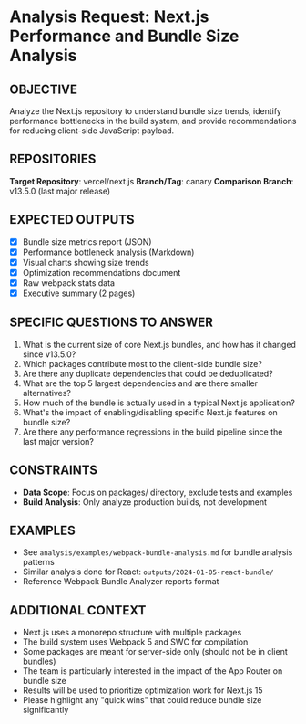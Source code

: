 # Analysis Request: Next.js Performance and Bundle Size Analysis

## OBJECTIVE
Analyze the Next.js repository to understand bundle size trends, identify performance bottlenecks in the build system, and provide recommendations for reducing client-side JavaScript payload.

## REPOSITORIES
**Target Repository**: vercel/next.js
**Branch/Tag**: canary
**Comparison Branch**: v13.5.0 (last major release)

## EXPECTED OUTPUTS
- [x] Bundle size metrics report (JSON)
- [x] Performance bottleneck analysis (Markdown)
- [x] Visual charts showing size trends
- [x] Optimization recommendations document
- [x] Raw webpack stats data
- [x] Executive summary (2 pages)

## SPECIFIC QUESTIONS TO ANSWER
1. What is the current size of core Next.js bundles, and how has it changed since v13.5.0?
2. Which packages contribute most to the client-side bundle size?
3. Are there any duplicate dependencies that could be deduplicated?
4. What are the top 5 largest dependencies and are there smaller alternatives?
5. How much of the bundle is actually used in a typical Next.js application?
6. What's the impact of enabling/disabling specific Next.js features on bundle size?
7. Are there any performance regressions in the build pipeline since the last major version?

## CONSTRAINTS
- **Data Scope**: Focus on packages/ directory, exclude tests and examples
- **Build Analysis**: Only analyze production builds, not development

## EXAMPLES
- See `analysis/examples/webpack-bundle-analysis.md` for bundle analysis patterns
- Similar analysis done for React: `outputs/2024-01-05-react-bundle/`
- Reference Webpack Bundle Analyzer reports format

## ADDITIONAL CONTEXT
- Next.js uses a monorepo structure with multiple packages
- The build system uses Webpack 5 and SWC for compilation
- Some packages are meant for server-side only (should not be in client bundles)
- The team is particularly interested in the impact of the App Router on bundle size
- Results will be used to prioritize optimization work for Next.js 15
- Please highlight any "quick wins" that could reduce bundle size significantly
